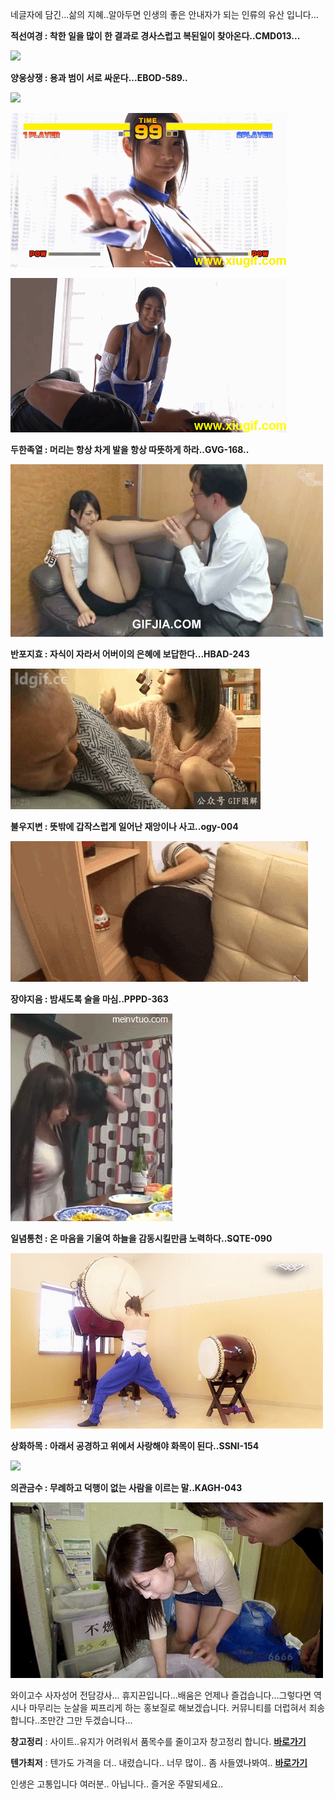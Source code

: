 네글자에 담긴...삶의 지혜..알아두면 인생의 좋은 안내자가 되는 인류의 유산 입니다...



**적선여경 : 착한 일을 많이 한 결과로 경사스럽고 복된일이 찾아온다..CMD013...**

![](https://github.com/jeongsamie/viral_image/blob/master/CMD013.gif)

**양웅상쟁 : 용과 범이 서로 싸운다...EBOD-589..**

![](https://github.com/jeongsamie/viral_image/blob/master/EBOD-589_1.gif)

![](https://github.com/jeongsamie/viral_image/blob/master/EBOD-589_2.gif)

![](https://github.com/jeongsamie/viral_image/blob/master/EBOD-589_3.gif)

**두한족열 : 머리는 항상 차게 발을 항상 따뜻하게 하라..GVG-168..**

![](https://github.com/jeongsamie/viral_image/blob/master/GVG-168.gif)

**반포지효 : 자식이 자라서 어버이의 은혜에 보답한다...HBAD-243**

![](https://github.com/jeongsamie/viral_image/blob/master/HBAD-243.gif)

**불우지변 : 뜻밖에 갑작스럽게 일어난 재앙이나 사고..ogy-004**

![](https://github.com/jeongsamie/viral_image/blob/master/ogy-004.gif)

**장야지음 : 밤새도록 술을 마심..PPPD-363**

![](https://github.com/jeongsamie/viral_image/blob/master/PPPD-363.gif)

**일념통천 : 온 마음을 기울여 하늘을 감동시킬만큼 노력하다..SQTE-090**

![](https://github.com/jeongsamie/viral_image/blob/master/SQTE-090.gif)

**상화하목 : 아래서 공경하고 위에서 사랑해야 화목이 된다..SSNI-154**

![](https://github.com/jeongsamie/viral_image/blob/master/SSNI-154.gif)

**의관금수 : 무례하고 덕행이 없는 사람을 이르는 말..KAGH-043**

![](https://github.com/jeongsamie/viral_image/blob/master/KAGH-043.gif)



와이고수 사자성어 전담강사... 휴지끈입니다...배움은 언제나 즐겁습니다...그렇다면 역시나 마무리는 눈살을 찌프리게 하는 홍보질로 해보겠습니다. 커뮤니티를 더럽혀서 죄송합니다..조만간 그만 두겠습니다...



**창고정리** :  사이트..유지가 어려워서 품목수를 줄이고자 창고정리 합니다.  [**바로가기**](https://msdepart.com/shop/event.php?ev_id=1566544508&bypass=on)

**텐가최저** : 텐가도 가격을 더.. 내렸습니다.. 너무 많이.. 좀 사들였나봐여.. [**바로가기**](https://msdepart.com/shop/event.php?ev_id=1581587840&bypass=on)



인생은 고통입니다 여러분.. 아닙니다.. 즐거운 주말되세요..
